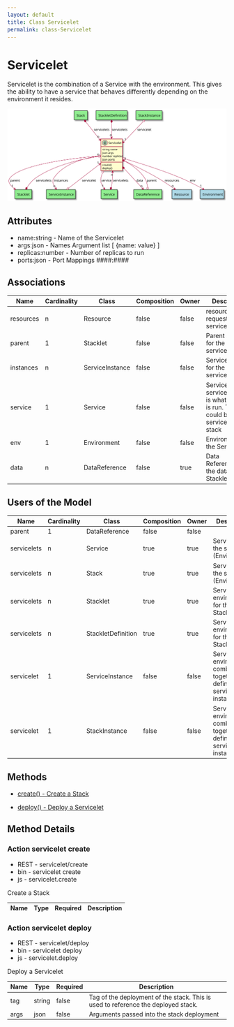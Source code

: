 ```yaml
---
layout: default
title: Class Servicelet
permalink: class-Servicelet
---
```


# Servicelet

Servicelet is the combination of a Service with the environment. This gives the ability to have  a service that behaves differently depending on the environment it resides.

![Logical Diagram](./logical.svg)

## Attributes

* name:string - Name of the Servicelet
* args:json - Names Argument list [ {name: value} ]
* replicas:number - Number of replicas to run
* ports:json - Port Mappings ####:####


## Associations

| Name | Cardinality | Class | Composition | Owner | Description |
| --- | --- | --- | --- | --- | --- |
| resources | n | Resource | false | false | resource requests for the servicelet |
| parent | 1 | Stacklet | false | false | Parent stacklet for the servicelet |
| instances | n | ServiceInstance | false | false | ServiceInstance for the servicelet |
| service | 1 | Service | false | false | Service for the servicelet, this is what service is run. This could be a service or a stack |
| env | 1 | Environment | false | false | Environment for the Servicelet |
| data | n | DataReference | false | true | Data References to the data in the Stacklet |


## Users of the Model

| Name | Cardinality | Class | Composition | Owner | Description |
| --- | --- | --- | --- | --- | --- |
| parent | 1 | DataReference | false | false |  |
| servicelets | n | Service | true | true | Servicelets of the service (Environment) |
| servicelets | n | Stack | true | true | Servicelets of the service (Environment) |
| servicelets | n | Stacklet | true | true | Service with environment for the Stacklet |
| servicelets | n | StackletDefinition | true | true | Service with environment for the Stacklet |
| servicelet | 1 | ServiceInstance | false | false | Service and environment combined together that defines the service instance |
| servicelet | 1 | StackInstance | false | false | Service and environment combined together that defines the service instance |





## Methods

* [create() - Create a Stack](#action-create)

* [deploy() - Deploy a Servicelet](#action-deploy)


<h2>Method Details</h2>
    
### Action servicelet create

* REST - servicelet/create
* bin - servicelet create
* js - servicelet.create

Create a Stack

| Name | Type | Required | Description |
|---|---|---|---|




### Action servicelet deploy

* REST - servicelet/deploy
* bin - servicelet deploy
* js - servicelet.deploy

Deploy a Servicelet

| Name | Type | Required | Description |
|---|---|---|---|
| tag | string |false | Tag of the deployment of the stack. This is used to reference the deployed stack. |
| args | json |false | Arguments passed into the stack deployment |






